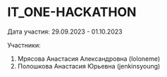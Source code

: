 # IT_ONE-HACKATHON
Дата участия: 29.09.2023 - 01.10.2023

Участники: 
1) Мрясова Анастасия Александровна (loloneme)
2) Полошкова Анастасия Юрьевна (jenkinsyoung)

